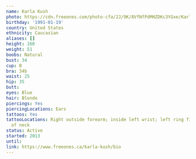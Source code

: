 ```yaml
---
name: Karla Kush
photo: https://cdn.freeones.com/photo-cfa/2J/9K/8VfNfPdMHZDKc3YGxe/Karla-Kush-takes-blue-Panties-off-to-fuck-a-Cock_001_teaser.jpg?c=1561126666
birthday: '1991-01-19'
country: United States
ethnicity: Caucasian
aliases: []
height: 160
weight: 51
boobs: Natural
bust: 34
cup: B
bra: 34b
waist: 25
hip: 35
butt:
eyes: Blue
hair: Blonde
piercings: Yes
piercingLocations: Ears
tattoos: Yes
tattooLocations: Right outside forearm; inside left wrist; left ring finger; back
  of neck
status: Active
started: 2013
until:
link: https://www.freeones.ca/karla-kush/bio
---
```

